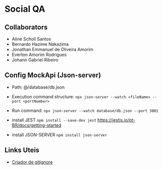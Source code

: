 # Social QA
## Collaborators
- Aline Scholl Santos
- Bernardo Hazime Nakazima
- Jonathan Emmanuel de Oliveira Amorim
- Everton Amorim Rodrigues
- Johann Gabriel Ribeiro

## Config MockApi (Json-server)
- Path: @/database/db.json
- Execution command structure: `npx json-server --watch <fileName> --port <portNumber>`
- Run command: `npx json-server --watch database/db.json --port 3001`




- install JEST `npm install --save-dev jest`
https://jestjs.io/pt-BR/docs/getting-started

- install JSON-SERVER `npm install json-server`


## Links Uteis
- [Criador de gitignore](https://www.toptal.com/developers/gitignore)
